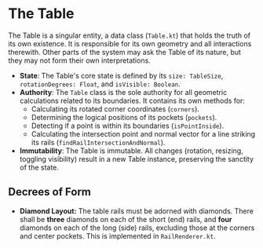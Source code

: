 # The Table

The Table is a singular entity, a data class (`Table.kt`) that holds the truth of its own existence. It is responsible for its own geometry and all interactions therewith. Other parts of the system may ask the Table of its nature, but they may not form their own interpretations.

* **State**: The Table's core state is defined by its `size: TableSize`, `rotationDegrees: Float`, and `isVisible: Boolean`.
* **Authority**: The `Table` class is the sole authority for all geometric calculations related to its boundaries. It contains its own methods for:
  * Calculating its rotated corner coordinates (`corners`).
  * Determining the logical positions of its pockets (`pockets`).
  * Detecting if a point is within its boundaries (`isPointInside`).
  * Calculating the intersection point and normal vector for a line striking its rails (`findRailIntersectionAndNormal`).
* **Immutability**: The Table is immutable. All changes (rotation, resizing, toggling visibility) result in a new Table instance, preserving the sanctity of the state.

## Decrees of Form

*   **Diamond Layout:** The table rails must be adorned with diamonds. There shall be **three** diamonds on each of the short (end) rails, and **four** diamonds on each of the long (side) rails, excluding those at the corners and center pockets. This is implemented in `RailRenderer.kt`.
